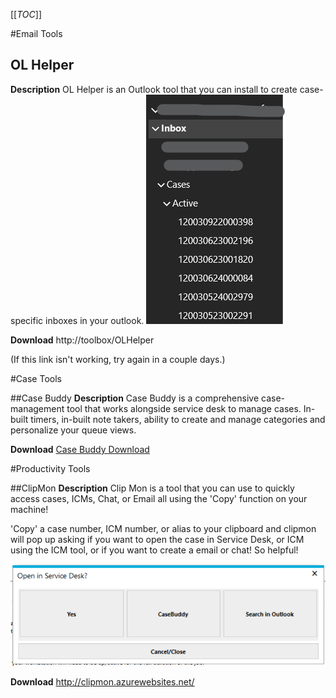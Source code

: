 [[_TOC_]]

#Email Tools
## OL Helper

**Description**
OL Helper is an Outlook tool that you can install to create case-specific inboxes in your outlook.
![image.png](/.attachments/image-45d9cba3-f116-46e0-bf06-b29a88058cba.png)

**Download**
http://toolbox/OLHelper

(If this link isn't working, try again in a couple days.)

#Case Tools

##Case Buddy
**Description**
Case Buddy is a comprehensive case-management tool that works alongside service desk to manage cases.
In-built timers, in-built note takers, ability to create and manage categories and personalize your queue views.

**Download**
[Case Buddy Download](https://nam06.safelinks.protection.outlook.com/?url=https%3A%2F%2Fcasebuddy.blob.core.windows.net%2Finstall%2Fproduction%2FCaseBuddy.application&data=02%7C01%7Cwhhender%40microsoft.com%7C55ec764694a7431e9f3e08d6bded745b%7C72f988bf86f141af91ab2d7cd011db47%7C1%7C0%7C636905226173355003&sdata=jpbMifh91kUgK15csrddr5IXXTkZCdv4ZRnUoAQzM6U%3D&reserved=0)

#Productivity Tools

##ClipMon
**Description**
Clip Mon is a tool that you can use to quickly access cases, ICMs, Chat, or Email all using the 'Copy' function on your machine!

'Copy' a case number, ICM number, or alias to your clipboard and clipmon will pop up asking if you want to open the case in Service Desk, or ICM using the ICM tool, or if you want to create a email or chat! So helpful!

![image.png](/.attachments/image-d636c626-9236-4ed0-af31-b6d5b99f8597.png)

**Download**
http://clipmon.azurewebsites.net/